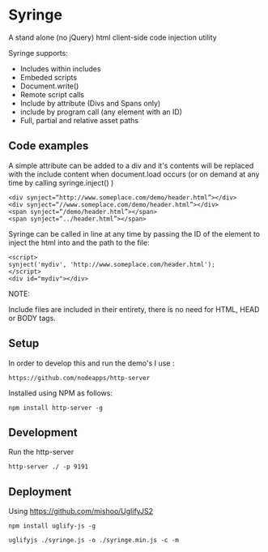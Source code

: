 # Syringe
A stand alone (no jQuery) html client-side code injection utility

Syringe supports:

* Includes within includes
* Embeded scripts
* Document.write()
* Remote script calls
* Include by attribute (Divs and Spans only)
* include by program call (any element with an ID)
* Full, partial and relative asset paths

## Code examples

A simple attribute can be added to a div and it's contents will be replaced with the include content when document.load occurs (or on demand at any time by calling syringe.inject() )

```
<div synject=“http://www.someplace.com/demo/header.html”></div>
<div synject=“//www.someplace.com/demo/header.html”></div>
<span synject=“/demo/header.html”></span>
<span synject=“../header.html”></span>
```

Syringe can be called in line at any time by passing the ID of the element to inject the html into and the path to the file:

```
<script>
synject('mydiv', 'http://www.someplace.com/header.html');
</script>
<div id="mydiv"></div>
```

NOTE:

Include files are included in their entirety, there is no need for HTML, HEAD or BODY tags.


## Setup

In order to develop this and run the demo's I use :

```
https://github.com/nodeapps/http-server
```

Installed using NPM as follows:

```
npm install http-server -g
```

## Development

Run the http-server

```
http-server ./ -p 9191
```

## Deployment

Using https://github.com/mishoo/UglifyJS2

```
npm install uglify-js -g
```

```
uglifyjs ./syringe.js -o ./syringe.min.js -c -m
```
